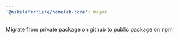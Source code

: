 ```yaml
---
'@mikelaferriere/homelab-core': major
---
```


Migrate from private package on github to public package on npm
